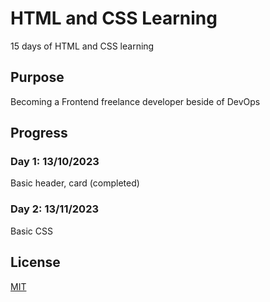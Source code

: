 # HTML and CSS Learning
15 days of HTML and CSS learning

## Purpose

Becoming a Frontend freelance developer beside of DevOps

## Progress

### Day 1: 13/10/2023

Basic header, card (completed)

### Day 2: 13/11/2023

Basic CSS

## License

[MIT](https://choosealicense.com/licenses/mit/)
